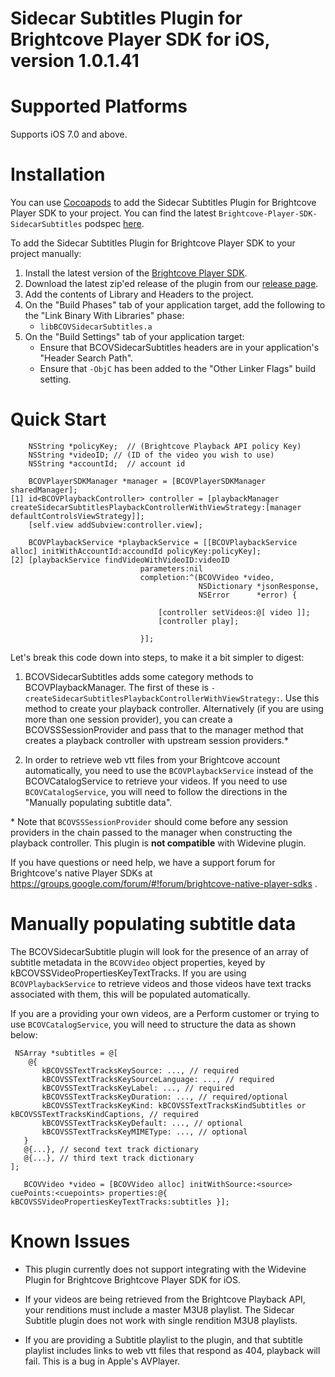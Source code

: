 # Sidecar Subtitles Plugin for Brightcove Player SDK for iOS, version 1.0.1.41

Supported Platforms
===================

Supports iOS 7.0 and above.

Installation
============
You can use [Cocoapods][cocoapods] to add the Sidecar Subtitles Plugin for Brightcove Player SDK to your project. You can find the latest `Brightcove-Player-SDK-SidecarSubtitles` podspec [here][podspecs].

To add the Sidecar Subtitles Plugin for Brightcove Player SDK to your project manually:

1. Install the latest version of the [Brightcove Player SDK][bcovsdk].
1. Download the latest zip'ed release of the plugin from our [release page][release].
1. Add the contents of Library and Headers to the project.
1. On the "Build Phases" tab of your application target, add the following to the "Link
    Binary With Libraries" phase:
    * `libBCOVSidecarSubtitles.a`
1. On the "Build Settings" tab of your application target:
    * Ensure that BCOVSidecarSubtitles headers are in your application's "Header Search Path".
    * Ensure that `-ObjC` has been added to the "Other Linker Flags" build setting.

[cocoapods]: http://cocoapods.org
[podspecs]: https://github.com/CocoaPods/Specs/tree/master/Specs/Brightcove-Player-SDK-SidecarSubtitles
[release]: https://github.com/brightcove/brightcove-player-sdk-ios-sidecarsubtitles/releases
[bcovsdk]: https://github.com/brightcove/brightcove-player-sdk-ios
Quick Start
===========


        NSString *policyKey;  // (Brightcove Playback API policy Key)
        NSString *videoID; // (ID of the video you wish to use)
        NSString *accountId;  // account id

        BCOVPlayerSDKManager *manager = [BCOVPlayerSDKManager sharedManager];
    [1] id<BCOVPlaybackController> controller = [playbackManager createSidecarSubtitlesPlaybackControllerWithViewStrategy:[manager defaultControlsViewStrategy]];
        [self.view addSubview:controller.view];

        BCOVPlaybackService *playbackService = [[BCOVPlaybackService alloc] initWithAccountId:accoundId policyKey:policyKey];
    [2] [playbackService findVideoWithVideoID:videoID
                                 parameters:nil
                                 completion:^(BCOVVideo *video,
                                              NSDictionary *jsonResponse,
                                              NSError      *error) {

                                     [controller setVideos:@[ video ]];
                                     [controller play];

                                 }];


Let's break this code down into steps, to make it a bit simpler to digest:

1. BCOVSidecarSubtitles adds some category methods to BCOVPlaybackManager. The first of these is `-createSidecarSubtitlesPlaybackControllerWithViewStrategy:`. Use this method to create your playback controller. Alternatively (if you are using more than one session provider), you can create a BCOVSSSessionProvider and pass that to the manager method that creates a playback controller with upstream session providers.\*

1. In order to retrieve web vtt files from your Brightcove account automatically, you need to use the `BCOVPlaybackService` instead of the BCOVCatalogService to retrieve your videos. If you need to use `BCOVCatalogService`, you will need to follow the directions in the "Manually populating subtitle data".

\* Note that `BCOVSSSessionProvider` should come before any session providers in the chain passed to the manager when constructing the playback controller. This plugin is **not compatible** with Widevine plugin.

If you have questions or need help, we have a support forum for Brightcove's native Player SDKs at https://groups.google.com/forum/#!forum/brightcove-native-player-sdks .

Manually populating subtitle data
=================================
The BCOVSidecarSubtitle plugin will look for the presence of an array of subtitle metadata in the `BCOVVideo` object properties, keyed by kBCOVSSVideoPropertiesKeyTextTracks. If you are using `BCOVPlaybackService` to retrieve videos and those videos have text tracks associated with them, this will be populated automatically.

If you are a providing your own videos, are a Perform customer or trying to use `BCOVCatalogService`, you will need to structure the data as shown below:

     NSArray *subtitles = @[
        @{
           kBCOVSSTextTracksKeySource: ..., // required
           kBCOVSSTextTracksKeySourceLanguage: ..., // required
           kBCOVSSTextTracksKeyLabel: ..., // required
           kBCOVSSTextTracksKeyDuration: ..., // required/optional
           kBCOVSSTextTracksKeyKind: kBCOVSSTextTracksKindSubtitles or kBCOVSSTextTracksKindCaptions, // required
           kBCOVSSTextTracksKeyDefault: ..., // optional
           kBCOVSSTextTracksKeyMIMEType: ..., // optional
       }
       @{...}, // second text track dictionary
       @{...}, // third text track dictionary
    ];
       
       BCOVVideo *video = [BCOVVideo alloc] initWithSource:<source> cuePoints:<cuepoints> properties:@{ kBCOVSSVideoPropertiesKeyTextTracks:subtitles }];

Known Issues
============

* This plugin currently does not support integrating with the Widevine Plugin for Brightcove Brightcove Player SDK for iOS.

* If your videos are being retrieved from the Brightcove Playback API, your renditions must include a master M3U8 playlist. The Sidecar Subtitle plugin does not work with single rendition M3U8 playlists.

* If you are providing a Subtitle playlist to the plugin, and that subtitle playlist includes links to web vtt files that respond as 404, playback will fail. This is a bug in Apple's AVPlayer.

